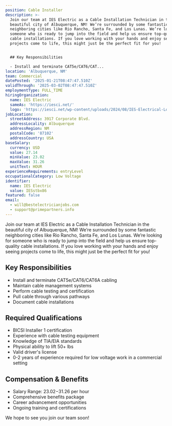 ```yaml
---
position: Cable Installer
description: >-
  Join our team at IES Electric as a Cable Installation Technician in the
  beautiful city of Albuquerque, NM! We’re surrounded by some fantastic
  neighboring cities like Rio Rancho, Santa Fe, and Los Lunas. We’re looking for
  someone who is ready to jump into the field and help us ensure top-quality
  cable installations. If you love working with your hands and enjoy seeing
  projects come to life, this might just be the perfect fit for you!


  ## Key Responsibilities

  - Install and terminate CAT5e/CAT6/CAT...
location: 'Albuquerque, NM'
team: Commercial
datePosted: '2025-01-21T08:47:47.510Z'
validThrough: '2025-03-02T08:47:47.510Z'
employmentType: FULL_TIME
hiringOrganization:
  name: IES Electric
  sameAs: 'https://iesci.net/'
  logo: 'https://iesci.net/wp-content/uploads/2024/08/IES-Electrical-Logo-color.png'
jobLocation:
  streetAddress: 3917 Corporate Blvd.
  addressLocality: Albuquerque
  addressRegion: NM
  postalCode: '87102'
  addressCountry: USA
baseSalary:
  currency: USD
  value: 27.14
  minValue: 23.02
  maxValue: 31.26
  unitText: HOUR
experienceRequirements: entryLevel
occupationalCategory: Low Voltage
identifier:
  name: IES Electric
  value: IESstbx86
featured: false
email:
  - will@bestelectricianjobs.com
  - support@primepartners.info
---
```




Join our team at IES Electric as a Cable Installation Technician in the beautiful city of Albuquerque, NM! We’re surrounded by some fantastic neighboring cities like Rio Rancho, Santa Fe, and Los Lunas. We’re looking for someone who is ready to jump into the field and help us ensure top-quality cable installations. If you love working with your hands and enjoy seeing projects come to life, this might just be the perfect fit for you!

## Key Responsibilities
- Install and terminate CAT5e/CAT6/CAT6A cabling
- Maintain cable management systems
- Perform cable testing and certification
- Pull cable through various pathways
- Document cable installations

## Required Qualifications
- BICSI Installer 1 certification
- Experience with cable testing equipment
- Knowledge of TIA/EIA standards
- Physical ability to lift 50+ lbs
- Valid driver's license
- 0-2 years of experience required for low voltage work in a commercial setting

## Compensation & Benefits
- Salary Range: $23.02-$31.26 per hour
- Comprehensive benefits package
- Career advancement opportunities
- Ongoing training and certifications

We hope to see you join our team soon!
